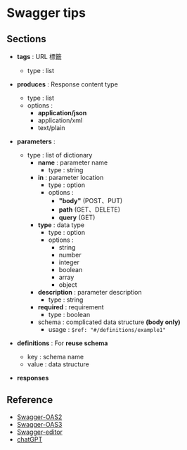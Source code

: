# Swagger tips

## Sections
* **tags** : URL 標籤
	* type : list

* **produces** : Response content type
	* type : list
	* options : 
		* **application/json**
		* application/xml
		* text/plain

* **parameters** : 
	* type : list of dictionary
		* **name** : parameter name
			* type : string
		* **in** : parameter location
			* type : option
			* options : 
				* **"body"** (POST、PUT)
				* **path** (GET、DELETE)
				* **query** (GET)
		* **type** : data type
			* type : option
			* options : 
				* string
				* number
				* integer
				* boolean
				* array
				* object
		* **description** : parameter description
			* type : string
		* **required** : requirement
			* type : boolean
		* schema : complicated data structure **(body only)**
			* usage : `$ref: "#/definitions/example1"`

* **definitions** : For **reuse schema**
	* key : schema name
	* value : data structure

* **responses**

## Reference
* [Swagger-OAS2](https://swagger.io/docs/specification/2-0/describing-responses/)
* [Swagger-OAS3](https://swagger.io/docs/specification/describing-responses/)
* [Swagger-editor](https://editor.swagger.io/)
* [chatGPT](https://chat.openai.com/)